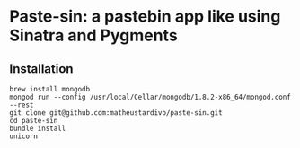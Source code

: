 # Paste-sin: a pastebin app like using Sinatra and Pygments

## Installation

    brew install mongodb
    mongod run --config /usr/local/Cellar/mongodb/1.8.2-x86_64/mongod.conf --rest
    git clone git@github.com:matheustardivo/paste-sin.git
    cd paste-sin
    bundle install
    unicorn
